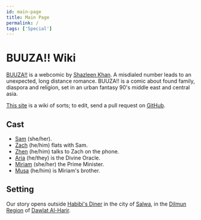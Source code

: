 ```yaml
---
id: main-page
title: Main Page
permalink: /
tags: ['Special']
---
```


# BUUZA!! Wiki

[BUUZA!!](https://tapas.io/series/BUUZA/info) is a webcomic by [Shazleen Khan](https://linktr.ee/neonlanterns.jpeg). A misdialed number leads to an unexpected, long distance romance. BUUZA!! is a comic about found family, diaspora and religion, set in an urban fantasy 90's middle east and central asia.

[This site](https://ifcoltransg.github.io/buuza-wiki/) is a wiki of sorts; to edit, send a pull request on [GitHub](https://github.com/IFcoltransG/buuza-wiki).
## Cast
- [Sam](/_wiki/sam.md) (she/her).
- [Zach](/_wiki/zach.md) (he/him) flats with Sam.
- [Zhen](/_wiki/zhen.md) (he/him) talks to Zach on the phone.
- [Aria](/_wiki/aria.md) (he/they) is the Divine Oracle.
- [Miriam](/_wiki/miriam.md) (she/her) the Prime Minister.
- [Musa](/_wiki/musa.md) (he/him) is Miriam's brother.

## Setting
Our story opens outside [Habibi's Diner](/_wiki/habibis.md) in the city of [Salwa](/_wiki/salwa.md), in the [Dilmun Region](/_wiki/dilmun.md) of [Dawlat Al-Harir](/_wiki/dawlat-al-harir.md).
